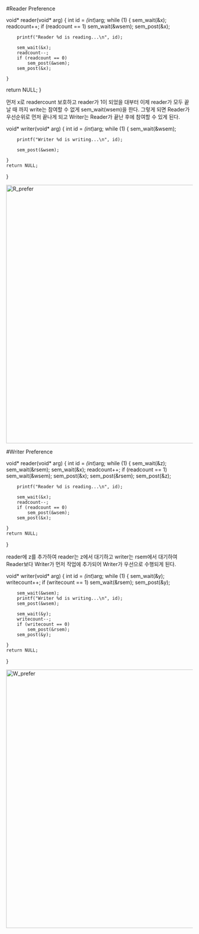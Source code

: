 #Reader Preference

void* reader(void* arg) {
    int id = *(int*)arg;
    while (1) {
        sem_wait(&x);
        readcount++;
        if (readcount == 1)
            sem_wait(&wsem);
        sem_post(&x);

        printf("Reader %d is reading...\n", id);

        sem_wait(&x);
        readcount--;
        if (readcount == 0)
            sem_post(&wsem);
        sem_post(&x);

	}      
return NULL;
}

먼저 x로 readercount 보호하고 reader가 1이 되었을 대부터 이제 reader가 모두 끝날 때 까지 write는 참여할 수 없게 sem_wait(wsem)을 한다. 그렇게 되면 Reader가 우선순위로 먼저 끝나게 되고 Writer는 Reader가 끝난 후에 참여할 수 있게 된다. 
  
void* writer(void* arg) {
    int id = *(int*)arg;
    while (1) {
        sem_wait(&wsem);

        printf("Writer %d is writing...\n", id);

        sem_post(&wsem);

    }
    return NULL;
}

<img width="697" alt="R_prefer" src="https://github.com/user-attachments/assets/5f67af72-fcd2-44bf-b3c7-87b0fbe7a15f" />


#Writer Preference

void* reader(void* arg) {
    int id = *(int*)arg;
    while (1) {
        sem_wait(&z);
        sem_wait(&rsem);
        sem_wait(&x);
        readcount++;
        if (readcount == 1)
            sem_wait(&wsem); 
        sem_post(&x);
        sem_post(&rsem);
        sem_post(&z);

        printf("Reader %d is reading...\n", id);

        sem_wait(&x);
        readcount--;
        if (readcount == 0)
            sem_post(&wsem); 
        sem_post(&x);

    }
    return NULL;
}

  reader에 z를 추가하여 reader는 z에서 대기하고 writer는 rsem에서 대기하여 Reader보다 Writer가 먼저 작업에 추가되어 Writer가 우선으로 수행되게 된다. 

void* writer(void* arg) {
    int id = *(int*)arg;
    while (1) {
        sem_wait(&y);
        writecount++;
        if (writecount == 1)
            sem_wait(&rsem); 
        sem_post(&y);

        sem_wait(&wsem);
        printf("Writer %d is writing...\n", id);
        sem_post(&wsem);

        sem_wait(&y);
        writecount--;
        if (writecount == 0)
            sem_post(&rsem); 
        sem_post(&y);

    }
    return NULL;
}

<img width="697" alt="W_prefer" src="https://github.com/user-attachments/assets/2efd4cf4-edfc-45e6-94ac-f72c63f02190" />
